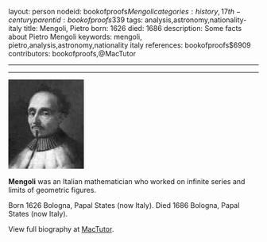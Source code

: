 layout: person
nodeid: bookofproofs$Mengoli
categories: history,17th-century
parentid: bookofproofs$339
tags: analysis,astronomy,nationality-italy
title: Mengoli, Pietro
born: 1626
died: 1686
description: Some facts about Pietro Mengoli
keywords: mengoli, pietro,analysis,astronomy,nationality italy
references: bookofproofs$6909
contributors: bookofproofs,@MacTutor

---


---

![Mengoli.jpg](https://github.com/bookofproofs/bookofproofs.github.io/blob/main/_sources/_assets/images/portraits/Mengoli.jpg?raw=true)

**Mengoli** was an Italian mathematician who worked on infinite series and limits of geometric figures.

Born 1626 Bologna, Papal States (now Italy). Died 1686 Bologna, Papal States (now Italy).


View full biography at [MacTutor](https://mathshistory.st-andrews.ac.uk/Biographies/Mengoli/).